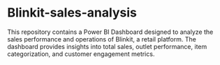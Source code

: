 # Blinkit-sales-analysis
This repository contains a Power BI Dashboard designed to analyze the sales performance and operations of Blinkit, a retail platform. The dashboard provides insights into total sales, outlet performance, item categorization, and customer engagement metrics.
